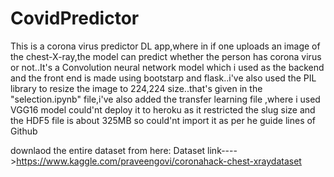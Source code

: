 # CovidPredictor

This is a corona virus predictor DL app,where in if one uploads an image of the chest-X-ray,the model can predict whether the person has corona virus or not..It's a Convolution neural network model which i used as the backend and the front end is made using bootstarp and flask..i've also used the PIL library to resize the image to 224,224 size..that's given in the "selection.ipynb" file,i've also added the transfer learning file ,where i used VGG16 model 
could'nt deploy it to heroku as it restricted the slug size and the HDF5 file is about 325MB so could'nt import it as per he guide lines of Github


downlaod the entire dataset from here:
Dataset link---->https://www.kaggle.com/praveengovi/coronahack-chest-xraydataset
